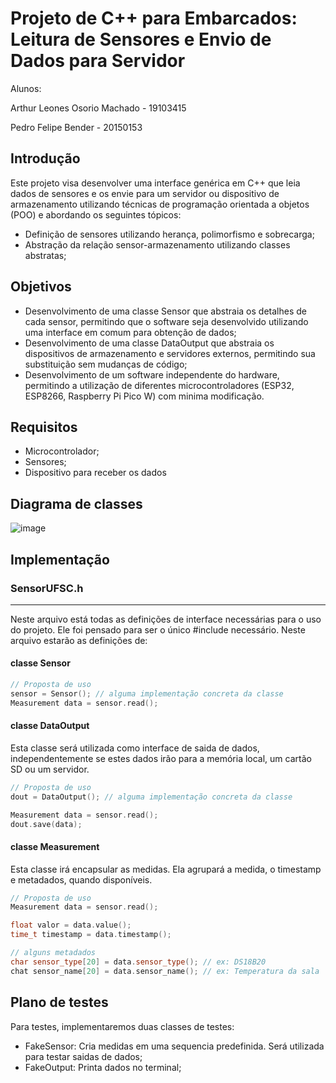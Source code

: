 # Projeto de C++ para Embarcados: Leitura de Sensores e Envio de Dados para Servidor

Alunos:

Arthur Leones Osorio Machado - 19103415

Pedro Felipe Bender - 20150153

## Introdução

Este projeto visa desenvolver uma interface genérica em C++ que leia dados de sensores e os envie para um servidor ou dispositivo de armazenamento utilizando técnicas de programação orientada a objetos (POO) e abordando os seguintes tópicos:

*   Definição de sensores utilizando herança, polimorfismo e sobrecarga;
*   Abstração da relação sensor-armazenamento utilizando classes abstratas;

## Objetivos

*   Desenvolvimento de uma classe Sensor que abstraia os detalhes de cada sensor, permitindo que o software seja desenvolvido utilizando uma interface em comum para obtenção de dados;
*   Desenvolvimento de uma classe DataOutput que abstraia os dispositivos de armazenamento e servidores externos, permitindo sua substituição sem mudanças de código;
*   Desenvolvimento de um software independente do hardware, permitindo a utilização de diferentes microcontroladores (ESP32, ESP8266, Raspberry Pi Pico W) com minima modificação.

## Requisitos

*   Microcontrolador;
*   Sensores;
*   Dispositivo para receber os dados

## Diagrama de classes 

![image](https://github.com/user-attachments/assets/f3869a40-941c-43af-9b8e-86f24783d33c)


## Implementação


### SensorUFSC.h
---
Neste arquivo está todas as definições de interface necessárias para o uso do projeto. Ele foi pensado para ser o único #include necessário. Neste arquivo estarão as definições de:


#### classe Sensor
```cpp
// Proposta de uso
sensor = Sensor(); // alguma implementação concreta da classe
Measurement data = sensor.read();
```

#### classe DataOutput
Esta classe será utilizada como interface de saida de dados, independentemente se estes dados irão para a memória local, um cartão SD ou um servidor.

```cpp
// Proposta de uso
dout = DataOutput(); // alguma implementação concreta da classe

Measurement data = sensor.read();
dout.save(data);
```

#### classe Measurement
Esta classe irá encapsular as medidas. Ela agrupará a medida, o timestamp e metadados, quando disponíveis.

```cpp
// Proposta de uso
Measurement data = sensor.read();

float valor = data.value();
time_t timestamp = data.timestamp();

// alguns metadados
char sensor_type[20] = data.sensor_type(); // ex: DS18B20
chat sensor_name[20] = data.sensor_name(); // ex: Temperatura da sala
```




## Plano de testes

Para testes, implementaremos duas classes de testes: 
*   FakeSensor: Cria medidas em uma sequencia predefinida. Será utilizada para testar saidas de dados;
*   FakeOutput: Printa dados no terminal;


